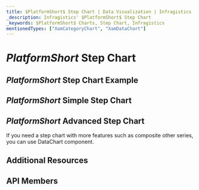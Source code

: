 ```yaml
---
title: $PlatformShort$ Step Chart | Data Visualization | Infragistics
_description: Infragistics' $PlatformShort$ Step Chart
_keywords: $PlatformShort$ Charts, Step Chart, Infragistics
mentionedTypes: ["XamCategoryChart", "XamDataChart"]
---
```

# $PlatformShort$ Step Chart

<!-- TODO add introduction with info about using category-chart with the chartType property set to Step -->

## $PlatformShort$ Step Chart Example
<!-- TODO use this iframe which will point to a new sample:
<iframe src='{environment:dvDemosBaseUrl}/charts/category-chart-type-Step' width="100%" height="100%" seamless frameBorder="0" onload="onXPlatSampleIframeContentLoaded(this);"></iframe> -->

## $PlatformShort$ Simple Step Chart
<!-- TODO show code for CategoryChart with
- the dataSource set to multiple data sources
- the chartType property set to Step
- the brushes and markerOutlines properties set to same value, e.g. "red, green, blue"
- the markerBrushes property set for "White"
- the markerTypes property set for "Circle"
-->

## $PlatformShort$ Advanced Step Chart

If you need a step chart with more features such as composite other series, you can use DataChart component.

<!-- TODO copy and combine content (code snippets, description) from these topics:
	data-chart-type-category-step-line-series.md
-->


## Additional Resources
<!-- TODO list topic links related to this topic -->

## API Members
<!-- TODO list API links used in this topic -->

